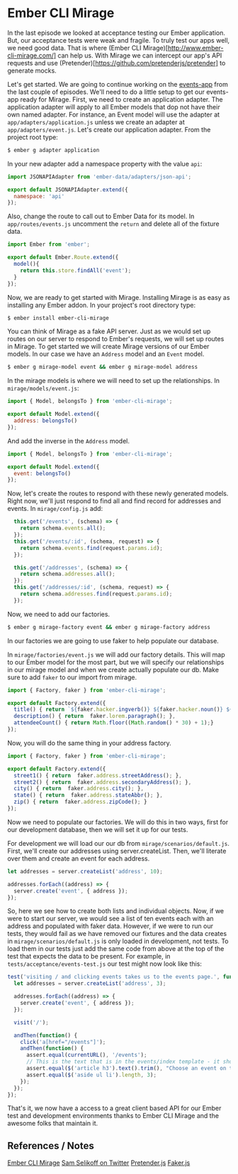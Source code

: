 # Ember CLI Mirage

In the last episode we looked at acceptance testing our Ember application. But, our acceptance tests were weak and fragile. To truly test our apps well, we need good data. That is where (Ember CLI Mirage)[http://www.ember-cli-mirage.com/] can help us. With Mirage we can intercept our app's API requests and use (Pretender)[https://github.com/pretenderjs/pretender] to generate mocks.

Let's get started. We are going to continue working on the [events-app](https://github.com/baroquon/events-app/tree/003.3) from the last couple of episodes. We'll need to do a little setup to get our events-app ready for Mirage. First, we need to create an application adapter. The application adapter will apply to all Ember models that dop not have their own named adapter. For instance, an Event model will use the adapter at `app/adapters/application.js` unless we create an adapter at `app/adapters/event.js`. Let's create our application adapter. From the project root type:

```sh
$ ember g adapter application
```

In your new adapter add a namespace property with the value `api`:

```JavaScript
import JSONAPIAdapter from 'ember-data/adapters/json-api';

export default JSONAPIAdapter.extend({
  namespace: 'api'
});
```

Also, change the route to call out to Ember Data for its model. In `app/routes/events.js` uncomment the  `return` and delete all of the fixture data.

```JavaScript
import Ember from 'ember';

export default Ember.Route.extend({
  model(){
    return this.store.findAll('event');
  }
});
```

Now, we are ready to get started with Mirage. Installing Mirage is as easy as installing any Ember addon. In your project's root directory type:

```sh
$ ember install ember-cli-mirage
```

You can think of Mirage as a fake API server. Just as we would set up routes on our server to respond to Ember's requests, we will set up routes in Mirage. To get started we will create Mirage versions of our Ember models. In our case we have an `Address` model and an `Event` model.

```sh
$ ember g mirage-model event && ember g mirage-model address
```

In the mirage models is where we will need to set up the relationships. In `mirage/models/event.js`:

```JavaScript
import { Model, belongsTo } from 'ember-cli-mirage';

export default Model.extend({
  address: belongsTo()
});
```

And add the inverse in the `Address` model.

```JavaScript
import { Model, belongsTo } from 'ember-cli-mirage';

export default Model.extend({
  event: belongsTo()
});
```

Now, let's create the routes to respond with these newly generated models. Right now, we'll just respond to find all and find record for addresses and events. In `mirage/config.js` add:

```JavaScript
  this.get('/events', (schema) => {
    return schema.events.all();
  });
  this.get('/events/:id', (schema, request) => {
    return schema.events.find(request.params.id);
  });

  this.get('/addresses', (schema) => {
    return schema.addresses.all();
  });
  this.get('/addresses/:id', (schema, request) => {
    return schema.addresses.find(request.params.id);
  });
```

Now, we need to add our factories.

```sh
$ ember g mirage-factory event && ember g mirage-factory address
```

In our factories we are going to use faker to help populate our database.

In `mirage/factories/event.js` we will add our factory details. This will map to our Ember model for the most part, but we will specify our relationships in our mirage model and when we create actually populate our db. Make sure to add `faker` to our import from mirage.

```javascript
import { Factory, faker } from 'ember-cli-mirage';

export default Factory.extend({
  title() { return `${faker.hacker.ingverb()} ${faker.hacker.noun()} ${faker.hacker.noun()}`;},
  description() { return  faker.lorem.paragraph(); },
  attendeeCount() { return Math.floor((Math.random() * 30) + 1);}
});
```

Now, you will do the same thing in your address factory.

```JavaScript
import { Factory, faker } from 'ember-cli-mirage';

export default Factory.extend({
  street1() { return  faker.address.streetAddress(); },
  street2() { return  faker.address.secondaryAddress(); },
  city() { return  faker.address.city(); },
  state() { return  faker.address.stateAbbr(); },
  zip() { return  faker.address.zipCode(); }
});

```

Now we need to populate our factories. We will do this in two ways, first for our development database, then we will set it up for our tests.

For development we will load our our db from `mirage/scenarios/default.js`. First, we'll create our addresses using server.createList. Then, we'll literate over them and create an event for each address.

```JavaScript
let addresses = server.createList('address', 10);

addresses.forEach((address) => {
  server.create('event', { address });
});
```

So, here we see how to create both lists and individual objects. Now, if we were to start our server, we would see a list of ten events each with an address and populated with faker data. However, if we were to run our tests, they would fail as we have removed our fixtures and the data creates in `mirage/scenarios/default.js` is only loaded in development, not tests. To load them in our tests just add the same code from above at the top of the test that expects the data to be present. For example, in `tests/acceptance/events-test.js` our test might now look like this:

```JavaScript
test('visiting / and clicking events takes us to the events page.', function(assert) {
  let addresses = server.createList('address', 3);

  addresses.forEach((address) => {
    server.create('event', { address });
  });

  visit('/');

  andThen(function() {
    click('a[href="/events"]');
    andThen(function() {
      assert.equal(currentURL(), '/events');
      // This is the text that is in the events/index template - it should display if we have not selected an event
      assert.equal($('article h3').text().trim(), "Choose an event on the left to see details");
      assert.equal($('aside ul li').length, 3);
    });
  });
});
```

That's it, we now have a access to a great client based API for our Ember test and development environments thanks to Ember CLI Mirage and the awesome folks that maintain it.

## References / Notes

[Ember CLI Mirage](http://www.ember-cli-mirage.com/)
[Sam Selikoff on Twitter](https://twitter.com/samselikoff)
[Pretender.js](https://github.com/pretenderjs/pretender)
[Faker.js](https://github.com/marak/Faker.js/)
